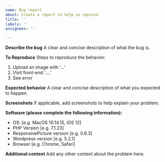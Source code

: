 ```yaml
---
name: Bug report
about: Create a report to help us improve
title: ''
labels: ''
assignees: ''

---
```


**Describe the bug**
A clear and concise description of what the bug is.

**To Reproduce**
Steps to reproduce the behavior:
1. Upload an image with '...'
2. Visit front-end '....'
3. See error

**Expected behavior**
A clear and concise description of what you expected to happen.

**Screenshots**
If applicable, add screenshots to help explain your problem.

**Software (please complete the following information):**
 - OS: [e.g. MacOS 10.14.15, iOS 12]
 - PHP Version [e.g. 7.1.23]
 - ResponsivePicture version [e.g. 0.6.3]
 - Wordpress version [e.g. 5.2.1]
 - Browser [e.g. Chrome, Safari]

**Additional context**
Add any other context about the problem here.
